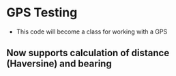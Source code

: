 # GPS Testing
- This code will become a class for working with a GPS
## Now supports calculation of distance (Haversine) and bearing
